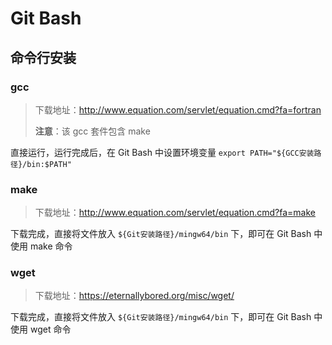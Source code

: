 # Git Bash

## 命令行安装

### gcc

> 下载地址：<http://www.equation.com/servlet/equation.cmd?fa=fortran>
>
> **注意**：该 gcc 套件包含 make

直接运行，运行完成后，在 Git Bash 中设置环境变量 `export PATH="${GCC安装路径}/bin:$PATH"`

### make

> 下载地址：<http://www.equation.com/servlet/equation.cmd?fa=make>

下载完成，直接将文件放入 `${Git安装路径}/mingw64/bin` 下，即可在 Git Bash 中使用 make 命令

### wget

> 下载地址：<https://eternallybored.org/misc/wget/>

下载完成，直接将文件放入 `${Git安装路径}/mingw64/bin` 下，即可在 Git Bash 中使用 wget 命令